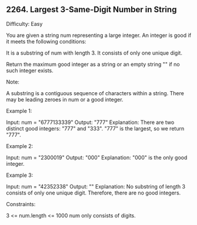 ## 2264. Largest 3-Same-Digit Number in String

Difficulty: Easy

You are given a string num representing a large integer. An integer is good if it meets the following conditions:

It is a substring of num with length 3.
It consists of only one unique digit.

Return the maximum good integer as a string or an empty string "" if no such integer exists.

Note:

A substring is a contiguous sequence of characters within a string.
There may be leading zeroes in num or a good integer.

Example 1:

Input: num = "6777133339"
Output: "777"
Explanation: There are two distinct good integers: "777" and "333".
"777" is the largest, so we return "777".

Example 2:

Input: num = "2300019"
Output: "000"
Explanation: "000" is the only good integer.

Example 3:

Input: num = "42352338"
Output: ""
Explanation: No substring of length 3 consists of only one unique digit. Therefore, there are no good integers.

Constraints:

3 <= num.length <= 1000
num only consists of digits.

